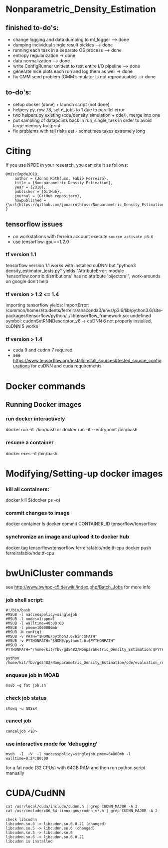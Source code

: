 # Nonparametric_Density_Estimation

## finished to-do's:
- change logging and data dumping to ml_logger --> done
- dumping individual single result pickles --> done
- running each task in a separate OS process --> done
- entropy regularization -> done
- data normalization --> done
- write ConfigRunner unittest to test entire I/O pipeline --> done
- generate nice plots each run and log them as well -> done
- fix GMM seed problem (GMM simulator is not reproducable) --> done

## to-do's:
- setup docker (done) + launch script (not done)
- helpery.py, row 78, set n_jobs to 1 due to parallel error
- two helpers.py existing (cde/density_simulation + cde/), merge into one
- put sampling of datapoints back in run_single_task in order to avoid large memory footprint
- fix problems with tail risks est - sometimes takes extremely long

# Citing
If you use NPDE in your research, you can cite it as follows:

```
@misc{npde2018,
    author = {Jonas Rothfuss, Fabio Ferreira},
    title = {Non-parametric Density Estimation},
    year = {2018},
    publisher = {GitHub},
    journal = {GitHub repository},
    howpublished = {\url{https://github.com/jonasrothfuss/Nonparametric_Density_Estimation}},
}
```


## tensorflow issues
- on workstations with ferreira account execute ```source activate p3.6```
- use tensorflow-gpu==1.2.0

### tf version 1.1
tensorflow version 1.1 works with installed cuDNN but "python3 density_estimator_tests.py" yields
"AttributeError: module 'tensorflow.contrib.distributions' has no attribute 'bijectors'", work-arounds on google don't help

### tf version > 1.2 <= 1.4 
importing tensorflow yields:
ImportError: /common/homes/students/ferreira/anaconda3/envs/p3.6/lib/python3.6/site-packages/tensorflow/python/../libtensorflow_framework.so: undefined symbol: cudnnSetRNNDescriptor_v6
-> cuDNN 6 not properly installed, cuDNN 5 works
### tf version > 1.4
- cuda 9 and cudnn 7 required
- see https://www.tensorflow.org/install/install_sources#tested_source_configurations for cuDNN and cuda requirements

# Docker commands

## Running Docker images
### run docker interactively
docker run -it <image> /bin/bash
    or
docker run -it --entrypoint /bin/bash <image>
    
### resume a container
docker exec -it <container-id> /bin/bash

# Modifying/Setting-up docker images
### kill all containers:
docker kill $(docker ps -q)

### commit changes to image
docker container ls
docker commit CONTAINER_ID tensorflow/tensorflow

### synchronize an image and upload it to docker hub
docker tag tensorflow/tensorflow ferreirafabio/nde:tf-cpu
docker push ferreirafabio/nde:tf-cpu

# bwUniCluster commands
see http://www.bwhpc-c5.de/wiki/index.php/Batch_Jobs for more info

### job shell script:

````
#!/bin/bash
#MSUB -l naccesspolicy=singlejob
#MSUB -l nodes=1:ppn=1
#MSUB -l walltime=48:00:00
#MSUB -l pmem=1000000mb
#MSUB -N config1
#MSUB -v PATH="$HOME/python3.6/bin:$PATH"
#MSUB -v PYTHONPATH="$HOME/python3.6:$PYTHONPATH"
#MSUB -v PYTHONPATH="/home/kit/fbv/gd5482/Nonparametric_Density_Estimation:$PYTHONPATH"

python /home/kit/fbv/gd5482/Nonparametric_Density_Estimation/cde/evaluation_runs/question1_noise_reg_x/configuration.py
````

### enqueue job in MOAB
```
msub -q fat job.sh
```
### check job status
```
showq -u $USER
```

### cancel job
```
canceljob <ID>
```

### use interactive mode for 'debugging'
```
msub  -I  -V  -l naccesspolicy=singlejob,pmem=64000mb -l walltime=0:24:00:00
```
for a fat node (32 CPUs) with 64GB RAM and then run python script manually

# CUDA/CudNN
```
cat /usr/local/cuda/include/cudnn.h | grep CUDNN_MAJOR -A 2
cat /usr/include/x86_64-linux-gnu/cudnn_v*.h | grep CUDNN_MAJOR -A 2
```

```
check libcudnn 
libcudnn.so.6 -> libcudnn.so.6.0.21 (changed)
libcudnn.so.5 -> libcudnn.so.6 (changed)
libcudnn.so.5 -> libcudnn.so.6
libcudnn.so.6 -> libcudnn.so.6.0.21
libcudnn is installed
```

